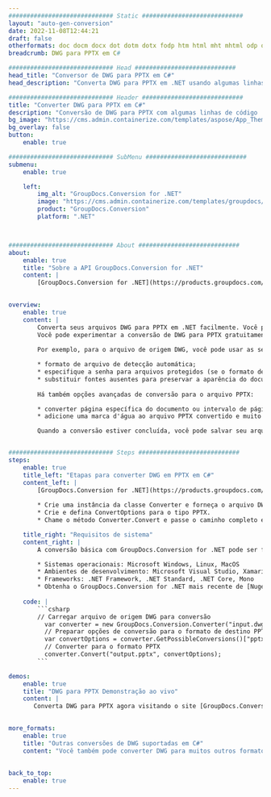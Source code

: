 ```yaml
---
############################# Static ############################
layout: "auto-gen-conversion"
date: 2022-11-08T12:44:21
draft: false
otherformats: doc docm docx dot dotm dotx fodp htm html mht mhtml odp odt otp pot potm potx pps ppsm ppsx ppt pptm pptx rtf
breadcrumb: DWG para PPTX em C#

############################# Head ############################
head_title: "Conversor de DWG para PPTX em C#"
head_description: "Converta DWG para PPTX em .NET usando algumas linhas de código. Use a API de conversão de documentos do GroupDocs para converter mais de 160 formatos de arquivo."

############################# Header ############################
title: "Converter DWG para PPTX em C#"
description: "Conversão de DWG para PPTX com algumas linhas de código .NET"
bg_image: "https://cms.admin.containerize.com/templates/aspose/App_Themes/V3/images/bg/header1.png"
bg_overlay: false
button:
    enable: true

############################# SubMenu ############################
submenu:
    enable: true

    left:
        img_alt: "GroupDocs.Conversion for .NET"
        image: "https://cms.admin.containerize.com/templates/groupdocs/images/product-logos/90x90-noborder/groupdocs-conversion-net.png"
        product: "GroupDocs.Conversion"
        platform: ".NET"



############################# About ############################
about:
    enable: true
    title: "Sobre a API GroupDocs.Conversion for .NET"
    content: |
        [GroupDocs.Conversion for .NET](https://products.groupdocs.com/conversion/net/) pode ser usado para converter Microsoft Word, Excel, PowerPoint, PDF, Visio e outros formatos. GroupDocs.Conversion é uma API independente que é adequada para sistemas internos e de back-end onde é necessário alto desempenho. Não depende de nenhum software como Microsoft ou Open Office.
    

overview:
    enable: true
    content: |
        Converta seus arquivos DWG para PPTX em .NET facilmente. Você pode usar apenas algumas linhas de código C# em qualquer plataforma de sua escolha, como - Windows, Linux, macOS.
        Você pode experimentar a conversão de DWG para PPTX gratuitamente e avaliar a qualidade dos resultados da conversão. Juntamente com cenários de conversão de arquivo simples, você pode tentar opções mais avançadas para carregar o arquivo de origem DWG e para salvar o resultado de saída PPTX. 
        
        Por exemplo, para o arquivo de origem DWG, você pode usar as seguintes opções de carregamento:

        * formato de arquivo de detecção automática;
        * especifique a senha para arquivos protegidos (se o formato de arquivo suportar);
        * substituir fontes ausentes para preservar a aparência do documento.
        
        Há também opções avançadas de conversão para o arquivo PPTX:

        * converter página específica do documento ou intervalo de páginas;
        * adicione uma marca d'água ao arquivo PPTX convertido e muito mais.

        Quando a conversão estiver concluída, você pode salvar seu arquivo PPTX no caminho do arquivo local ou em qualquer armazenamento de terceiros, como FTP, Amazon S3, Google Drive, Dropbox etc. Observe - para converter DWG para {{ TO}} não há necessidade de nenhum software adicional instalado - como MS Office, Open Office, Adobe Acrobat Reader etc.


############################# Steps ############################
steps:
    enable: true
    title_left: "Etapas para converter DWG em PPTX em C#"
    content_left: |
        [GroupDocs.Conversion for .NET](https://products.groupdocs.com/conversion/net/) torna mais fácil para os desenvolvedores converter um arquivo DWG para PPTX com algumas linhas de código.
        
        * Crie uma instância da classe Converter e forneça o arquivo DWG com o caminho completo
        * Crie e defina ConvertOptions para o tipo PPTX.
        * Chame o método Converter.Convert e passe o caminho completo e o formato (PPTX) como parâmetro

    title_right: "Requisitos de sistema"
    content_right: |
        A conversão básica com GroupDocs.Conversion for .NET pode ser feita em apenas algumas etapas simples. Nossas APIs são suportadas em todas as principais plataformas e sistemas operacionais. Antes de executar o código abaixo, certifique-se de ter os seguintes pré-requisitos instalados em seu sistema.

        * Sistemas operacionais: Microsoft Windows, Linux, MacOS
        * Ambientes de desenvolvimento: Microsoft Visual Studio, Xamarin, MonoDevelop
        * Frameworks: .NET Framework, .NET Standard, .NET Core, Mono
        * Obtenha o GroupDocs.Conversion for .NET mais recente de [Nuget](https://www.nuget.org/packages/groupdocs.conversion)
         
    code: |
        ```csharp    
        // Carregar arquivo de origem DWG para conversão
          var converter = new GroupDocs.Conversion.Converter("input.dwg");
          // Preparar opções de conversão para o formato de destino PPTX
          var convertOptions = converter.GetPossibleConversions()["pptx"].ConvertOptions;
          // Converter para o formato PPTX
          converter.Convert("output.pptx", convertOptions);
        ```

demos:
    enable: true
    title: "DWG para PPTX Demonstração ao vivo"
    content: |
       Converta DWG para PPTX agora visitando o site [GroupDocs.Conversion App](https://products.groupdocs.app/conversion/family). A demonstração online tem as seguintes vantagens
          

more_formats:
    enable: true
    title: "Outras conversões de DWG suportadas em C#"
    content: "Você também pode converter DWG para muitos outros formatos de arquivo. Por favor, veja a lista abaixo."
       
       
back_to_top:
    enable: true
---
```

